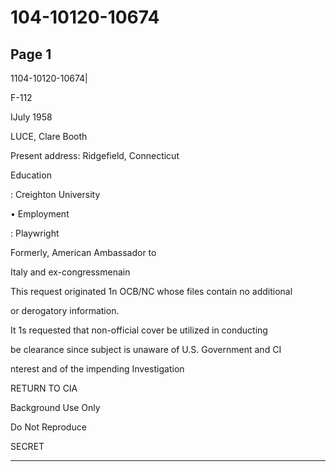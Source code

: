 # 104-10120-10674

## Page 1

1104-10120-10674|

F-112

IJuly 1958

LUCE, Clare Booth

Present address: Ridgefield, Connecticut

Education

: Creighton University

• Employment

: Playwright

Formerly, American Ambassador to

Italy and ex-congressmenain

This request originated 1n OCB/NC whose files contain no additional

or derogatory information.

It 1s requested that non-official cover be utilized in conducting

be clearance since subject is unaware of U.S. Government and CI

nterest and of the impending Investigation

RETURN TO CIA

Background Use Only

Do Not Reproduce

SECRET

---


